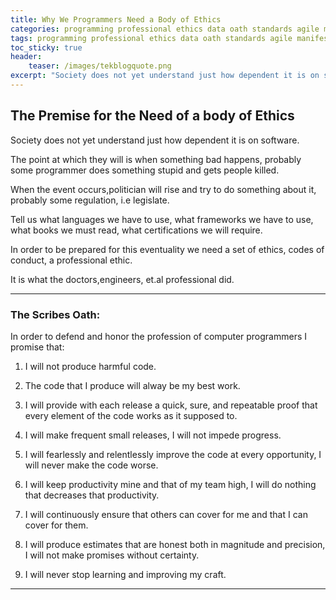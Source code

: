 ```yaml
---
title: Why We Programmers Need a Body of Ethics
categories: programming professional ethics data oath standards agile manifesto
tags: programming professional ethics data oath standards agile manifesto
toc_sticky: true
header:
    teaser: /images/tekblogquote.png
excerpt: "Society does not yet understand just how dependent it is on software. The point at which they will is when something bad happens, probably some programmer does something stupid and gets people killed."
---
```


## The Premise for the Need of a body of Ethics

Society does not yet understand just how dependent it is on software.

The point at which they will is when something bad happens, probably some programmer does something stupid and gets people killed.

When the event occurs,politician will rise and try to do something about it, probably some regulation, i.e legislate.

Tell us what languages we have to use, what frameworks we have to use, what books we must read, what certifications we will require.

In order to be prepared for this eventuality we need a set of ethics, codes of conduct, a professional ethic.

It is what the doctors,engineers, et.al professional did.

----

### The Scribes Oath:
In order to defend and honor the profession of computer programmers I promise that:

1. I will not produce harmful code.

2. The code that I produce will alway be my best work.

3. I will provide with each release a quick, sure, and repeatable proof that every element of the code works as it supposed to.

4. I will make frequent small releases, I will not impede progress.

5. I will fearlessly and relentlessly improve the code at every opportunity, I will never make the code worse.

6. I will keep productivity mine and that of my team high, I will do nothing that decreases that productivity.

7. I will continuously ensure that others can cover for me and that I can cover for them.

8. I will produce estimates that are honest both in magnitude and precision, I will not make promises without certainty.

9. I will never stop learning and improving my craft.

----
